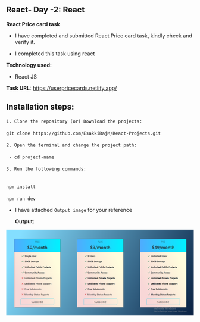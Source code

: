 ## React- Day -2: React   

**React Price card task**   

 - I have completed and submitted React Price card task, kindly check and verify it.   

 - I completed this task using react

  **Technology used:**   

 - React JS

 **Task URL:**  https://userpricecards.netlify.app/

 ## Installation steps:

    1. Clone the repository (or) Download the projects:

    git clone https://github.com/EsakkiRajM/React-Projects.git

    2. Open the terminal and change the project path:   

     - cd project-name

    3. Run the following commands:

    
    npm install

    npm run dev
    

- I have attached `Output image` for your reference  

   **Output:**

 ![output image](src/assets/output_img/Output.PNG)



